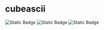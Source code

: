 # cubeascii
![Static Badge](https://img.shields.io/badge/certified_node.js_project-green?logo=nodedotjs&logoColor=white) ![Static Badge](https://img.shields.io/badge/certified_netlify_project-blue?logo=netlify&logoColor=white) ![Static Badge](https://img.shields.io/badge/certified_express_project-gray?logo=express&logoColor=white)
